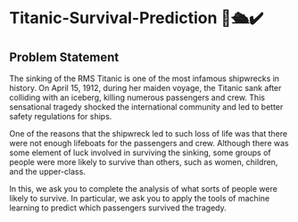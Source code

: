 # Titanic-Survival-Prediction 🚢🛳✔
## Problem Statement
The sinking of the RMS Titanic is one of the most infamous shipwrecks in history. On April 15, 1912, during her maiden voyage, the Titanic sank after colliding with an iceberg, killing numerous passengers and crew. This sensational tragedy shocked the international community and led to better safety regulations for ships.

One of the reasons that the shipwreck led to such loss of life was that there were not enough lifeboats for the passengers and crew. Although there was some element of luck involved in surviving the sinking, some groups of people were more likely to survive than others, such as women, children, and the upper-class.

In this, we ask you to complete the analysis of what sorts of people were likely to survive. In particular, we ask you to apply the tools of machine learning to predict which passengers survived the tragedy.

